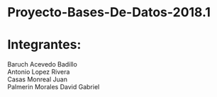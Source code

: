 # Proyecto-Bases-De-Datos-2018.1

# Integrantes:
Baruch Acevedo Badillo  
Antonio Lopez Rivera  
Casas Monreal Juan  
Palmerin Morales David Gabriel  
